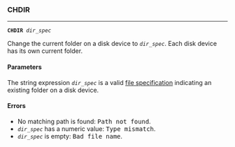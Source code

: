 ### CHDIR
***
<code><b>CHDIR</b> <var>dir_spec</var></code>

Change the current folder on a disk device to <code><var>dir_spec</var></code>. Each disk device has its
own current folder.

#### Parameters
The string expression <code><var>dir_spec</var></code> is a valid [file specification](#file-specification) indicating an 
existing folder on a disk device.

#### Errors
* No matching path is found: <samp>Path not found</samp>.
* <code><var>dir_spec</var></code> has a numeric value: <samp>Type mismatch</samp>.
* <code><var>dir_spec</var></code> is empty: <samp>Bad file name</samp>.
